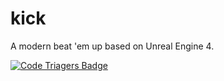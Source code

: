 kick
====

A modern beat 'em up based on Unreal Engine 4.

[![Code Triagers Badge](https://www.codetriage.com/douglaslassance/kick/badges/users.svg)](https://www.codetriage.com/douglaslassance/kick)
